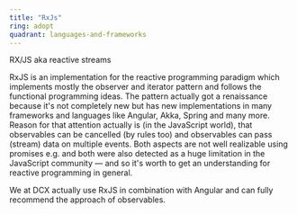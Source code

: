 ```yaml
---
title: "RxJs"
ring: adopt
quadrant: languages-and-frameworks
---
```


RX/JS aka reactive streams

RxJS is an implementation for the reactive programming paradigm which implements mostly the observer and iterator pattern and follows the functional programming ideas.
The pattern actually got a renaissance because it's not completely new but has new implementations in many frameworks and languages like Angular, Akka, Spring and many more.
Reason for that attention actually is (in the JavaScript world), that observables can be cancelled (by rules too) and observables can pass (stream) data on multiple events.
Both aspects are not well realizable using promises e.g. and both were also detected as a huge limitation in the JavaScript community — and so it's worth to get an understanding for reactive programming in general.

We at DCX actually use RxJS in combination with Angular and can fully recommend the approach of observables.
